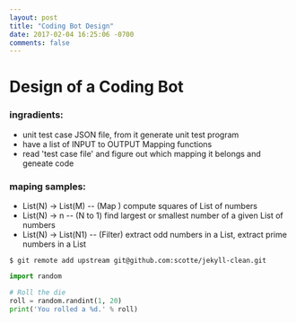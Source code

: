 ```yaml
---
layout: post
title: "Coding Bot Design"
date: 2017-02-04 16:25:06 -0700
comments: false
---
```


Design of a Coding Bot
=======================

### ingradients:
+ unit test case JSON file, from it generate unit test program
+ have a list of INPUT to OUTPUT Mapping functions
+ read 'test case file' and figure out which mapping it belongs and geneate code 

### maping samples:  
+ List(N) -> List(M)  -- (Map ) compute squares of List of numbers
+ List(N) -> n   -- (N to 1) find largest or smallest number of a given List of numbers 
+ List(N) -> List(N1) -- (Filter) extract odd numbers in a List, extract prime numbers in a List


```
$ git remote add upstream git@github.com:scotte/jekyll-clean.git
```

```python
import random

# Roll the die
roll = random.randint(1, 20)
print('You rolled a %d.' % roll)
```
